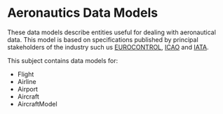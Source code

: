 # Aeronautics Data Models
These data models describe entities useful for dealing with aeronautical data. This model is based on specifications published by principal stakeholders of the industry such us [EUROCONTROL](https://www.eurocontrol.int/), [ICAO](https://www.icao.int/) and [IATA](https://www.iata.org/).


This subject contains data models for:

-   Flight
-   Airline
-   Airport
-   Aircraft
-   AircraftModel